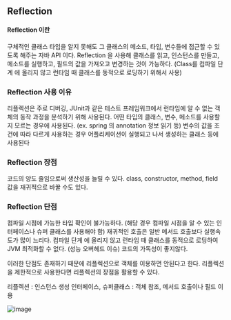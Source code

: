 

## Reflection



#### Reflection 이란
구체적인 클래스 타입을 알지 못해도 그 클래스의 메소드, 타입, 변수들에 접근할 수 있도록 해주는 자바 API 이다.
Reflection 을 사용해 클래스를 읽고, 인스턴스를 만들고, 메소드를 실행하고, 필드의 값을 가져오고 변경하는 것이 가능하다.
(Class를 컴파일 단계 에 올리지 않고 런타임 때 클래스를 동적으로 로딩하기 위해서 사용)



### Reflection 사용 이유
리플렉션은 주로 디버깅, JUnit과 같은 테스트 프레임워크에서 런타임에 알 수 없는 객체의 동작 과정을 분석하기 위해 사용된다.
어떤 타입의 클래스, 변수, 메소드를 사용할 지 모르는 경우에 사용된다. (ex. spring 의 annotation 정보 읽기 등)
변수의 값을 조건에 따라 다르게 사용하는 경우
어플리케이션이 실행되고 나서 생성하는 클래스 등에 사용된다



### Reflection 장점
코드의 양도 줄임으로써 생산성을 늘릴 수 있다.
class, constructor, method, field 값을 재귀적으로 바꿀 수도 있다.



### Reflection 단점
컴파일 시점에 가능한 타입 확인이 불가능하다. (해당 경우 컴파일 시점을 알 수 있는 인터페이스나 슈퍼 클래스를 사용해야 함) 
재귀적인 호출은 일반 메서드 호출보다 실행속도가 많이 느리다. 컴파일 단계 에 올리지 않고 런타임 때 클래스를 동적으로 로딩하여 JVM 최적화할 수 없다. (성능 오버헤드 이슈) 
코드의 가독성이 좋지않다.


이러한 단점도 존재하기 때문에 리플렉션으로 객체를 이용하면 안된다고 한다.
리플렉션을 제한적으로 사용한다면 리플렉션의 장점을 활용할 수 있다.

리플렉션 : 인스턴스 생성
인터페이스, 슈퍼클래스 : 객체 참조, 메서드 호출이나 필드 이용


![image](https://user-images.githubusercontent.com/62210870/178747850-a3315cff-36b0-4c10-be11-6b489e07c078.png)





